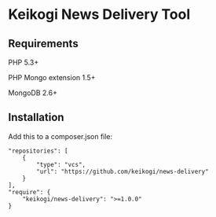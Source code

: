 Keikogi News Delivery Tool
==========================

Requirements
------------
PHP 5.3+

PHP Mongo extension 1.5+

MongoDB 2.6+

Installation
------------
Add this to a composer.json file:
```
"repositories": [
    {
        "type": "vcs",
        "url": "https://github.com/keikogi/news-delivery"
    }
],
"require": {
    "keikogi/news-delivery": ">=1.0.0"
}
```
